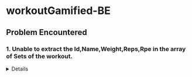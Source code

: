 # workoutGamified-BE


## Problem Encountered

### 1. Unable to extract the Id,Name,Weight,Reps,Rpe in the array of Sets of the workout. 
<details>

```js
const result = await db.collection('exercises').find({ name: { $in: regexes } }, { projection: { _id: 1, name: 1 } }).toArray();
console.log(result);
# result [
#   { _id: new ObjectId('68a4383c1322900ffd4104ed'), name: 'Squat' },
#   { _id: new ObjectId('68a4384d1322900ffd4104ef'), name: 'Push-up' }
# ]
```
in my exerciseDataLayer area , i'm extracting based on name to link to user input. 

```js
const exerciseDoc = await exerciseDataLayer.getExerciseByName(names);
console.log(exceriseDoc);
// exerciseDoc [
//    { _id: new ObjectId('68a4383c1322900ffd4104ed'), name: 'Squat' },
//    { _id: new ObjectId('68a4384d1322900ffd4104ef'), name: 'Push-up' }
//  ]
try {
        const db = await connect();
        const workoutDoc = {
            userId: new ObjectId(_id),
            date: new Date(),
            notes,
            sets: exerciseDoc.map(s => {
             _id: exerciseDoc._id,
             name: exerciseDoc.name,
             weight,
             reps,
             rpe})
        }
        const result = await db.collection('workout').insertOne(workoutDoc);
        return result;
    } catch (e) {
        console.log(e);
    }
```
over here i'm unable to show the weight,reps,rpe. because i'm only extracting the exceriseDoc which returns just the name and id, rest of the field will be null
so i had to find a way to extract the rest of the information such as weight and reps and rpe from the user input and combine it with the exceriseDoc id and name

```js
const name = setsInput.map(s => s.name)
const norm = x => String(x || "").toLowerCase().replace(/[\s\-_]+/g, "")
// [ 
//   { pushup, {_id: ObjectId("68a4384d1322900ffd4104ef", name:"Push-Up")}}
// ]
```
With the **const name** i'm able to get the user input firstly so i can match it up later on from my database.
so i get the **const norm** to eliminate any dashes/spaces for easy comparison of the name of excerise user send

``` js
 const sets = setsInput.map(s => {
        const match = exerciseDoc.find(d => norm(d.name) === norm(s.name));
        return {
            _id: match._id, 
            name: match.name, 
            weight: s.weight,
            reps: s.reps,
            rpe: s.rpe
        };
    });
    console.log(sets);
// [
//    {_id: new ObjectId('68a4384d1322900ffd4104ef'),name: 'Push-up',weight: 80, reps: 5,rpe: 8},
//    {_id: new ObjectId('68a4383c1322900ffd4104ed'),name: 'Squat',weight: 100,reps: 8,rpe: 9}
//  ]
```
and from there i need to merge the information together.
so for each setsInput map happen, **const match** will find through the exceriseDoc to get the name and compared with the user input.

</details>
